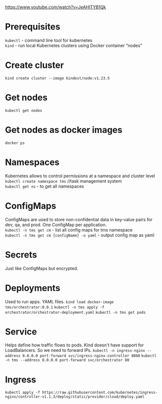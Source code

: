 https://www.youtube.com/watch?v=JeAHlTYB1Qk

# Prerequisites
`kubectl` - command line tool for kubernetes\
`kind` - run local Kubernetes clusters using Docker container “nodes”

# Create cluster
`kind create cluster --image kindest/node:v1.23.5`

# Get nodes
`kubectl get nodes`

# Get nodes as docker images
`docker ps`

# Namespaces
Kubernetes allows to control permissions at a namespace and cluster level \
`kubectl create namespace tms` //task management system \
`kubectl get ns` - to get all namespaces

# ConfigMaps
ConfigMaps are used to store non-confidential data in key-value pairs for dev, qa, and prod.
One ConfigMap per application. \
`kubectl -n tms get cm` - list all config maps for tms namespace \
`kubectl -n tms get cm {configName} -o yaml` - output config map as yaml

# Secrets
Just like ConfigMaps but encrypted.

# Deployments
Used to run apps. YAML files.
`kind load docker-image tms/orchestrator:0.0.1`
`kubectl -n tms apply -f orchestrator/orchestrator-deployment.yaml`
`kubectl -n tms get pods`

# Service
Helps define how traffic flows to pods.
Kind doesn't have support for LoadBalancers. So we need to forward IPs.
`kubectl -n ingress-nginx --address 0.0.0.0 port-forward svc/ingress-nginx-controller 8080`
`kubectl -n tms --address 0.0.0.0 port-forward svc/orchestrator 80 `

# Ingress
`kubectl apply -f https://raw.githubusercontent.com/kubernetes/ingress-nginx/controller-v1.1.3/deploy/static/provider/cloud/deploy.yaml`